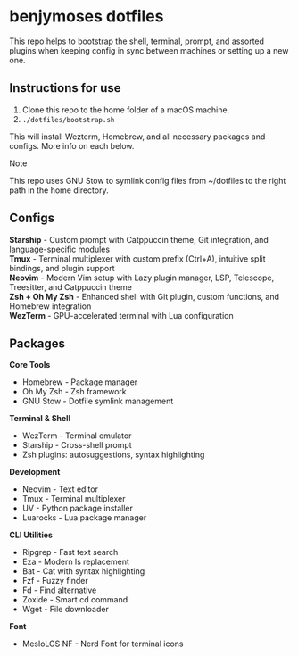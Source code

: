 # benjymoses dotfiles
This repo helps to bootstrap the shell, terminal, prompt, and assorted plugins when keeping config in sync between machines or setting up a new one.

## Instructions for use

1. Clone this repo to the home folder of a macOS machine.
2. `./dotfiles/bootstrap.sh`

This will install Wezterm, Homebrew, and all necessary packages and configs. More info on each below.

> [!NOTE]
> This repo uses GNU Stow to symlink config files from ~/dotfiles to the right path in the home directory.

## Configs

**Starship** - Custom prompt with Catppuccin theme, Git integration, and language-specific modules  
**Tmux** - Terminal multiplexer with custom prefix (Ctrl+A), intuitive split bindings, and plugin support  
**Neovim** - Modern Vim setup with Lazy plugin manager, LSP, Telescope, Treesitter, and Catppuccin theme  
**Zsh + Oh My Zsh** - Enhanced shell with Git plugin, custom functions, and Homebrew integration  
**WezTerm** - GPU-accelerated terminal with Lua configuration  

## Packages

**Core Tools**  
- Homebrew - Package manager  
- Oh My Zsh - Zsh framework  
- GNU Stow - Dotfile symlink management  

**Terminal & Shell**  
- WezTerm - Terminal emulator  
- Starship - Cross-shell prompt  
- Zsh plugins: autosuggestions, syntax highlighting  

**Development**  
- Neovim - Text editor  
- Tmux - Terminal multiplexer  
- UV - Python package installer  
- Luarocks - Lua package manager  

**CLI Utilities**  
- Ripgrep - Fast text search  
- Eza - Modern ls replacement  
- Bat - Cat with syntax highlighting  
- Fzf - Fuzzy finder  
- Fd - Find alternative  
- Zoxide - Smart cd command  
- Wget - File downloader  

**Font**  
- MesloLGS NF - Nerd Font for terminal icons
